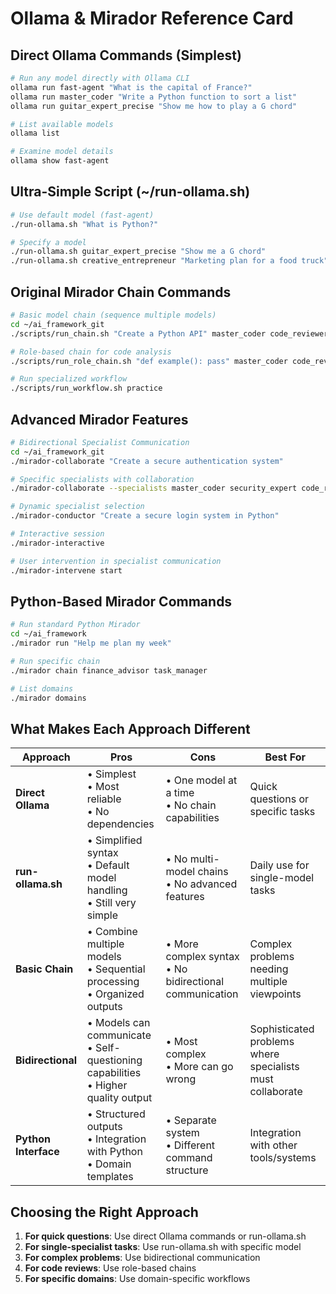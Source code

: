 # Ollama & Mirador Reference Card

## Direct Ollama Commands (Simplest)

```bash
# Run any model directly with Ollama CLI
ollama run fast-agent "What is the capital of France?"
ollama run master_coder "Write a Python function to sort a list"
ollama run guitar_expert_precise "Show me how to play a G chord"

# List available models
ollama list

# Examine model details
ollama show fast-agent
```

## Ultra-Simple Script (~/run-ollama.sh)

```bash
# Use default model (fast-agent)
./run-ollama.sh "What is Python?"

# Specify a model
./run-ollama.sh guitar_expert_precise "Show me a G chord"
./run-ollama.sh creative_entrepreneur "Marketing plan for a food truck"
```

## Original Mirador Chain Commands

```bash
# Basic model chain (sequence multiple models)
cd ~/ai_framework_git
./scripts/run_chain.sh "Create a Python API" master_coder code_reviewer_fix

# Role-based chain for code analysis
./scripts/run_role_chain.sh "def example(): pass" master_coder code_reviewer_fix

# Run specialized workflow
./scripts/run_workflow.sh practice
```

## Advanced Mirador Features

```bash
# Bidirectional Specialist Communication
cd ~/ai_framework_git
./mirador-collaborate "Create a secure authentication system"

# Specific specialists with collaboration
./mirador-collaborate --specialists master_coder security_expert code_reviewer_fix "Design a database schema"

# Dynamic specialist selection
./mirador-conductor "Create a secure login system in Python"

# Interactive session
./mirador-interactive

# User intervention in specialist communication
./mirador-intervene start
```

## Python-Based Mirador Commands

```bash
# Run standard Python Mirador
cd ~/ai_framework
./mirador run "Help me plan my week"

# Run specific chain
./mirador chain finance_advisor task_manager

# List domains
./mirador domains
```

## What Makes Each Approach Different

| Approach | Pros | Cons | Best For |
|----------|------|------|----------|
| **Direct Ollama** | • Simplest<br>• Most reliable<br>• No dependencies | • One model at a time<br>• No chain capabilities | Quick questions or specific tasks |
| **run-ollama.sh** | • Simplified syntax<br>• Default model handling<br>• Still very simple | • No multi-model chains<br>• No advanced features | Daily use for single-model tasks |
| **Basic Chain** | • Combine multiple models<br>• Sequential processing<br>• Organized outputs | • More complex syntax<br>• No bidirectional communication | Complex problems needing multiple viewpoints |
| **Bidirectional** | • Models can communicate<br>• Self-questioning capabilities<br>• Higher quality output | • Most complex<br>• More can go wrong | Sophisticated problems where specialists must collaborate |
| **Python Interface** | • Structured outputs<br>• Integration with Python<br>• Domain templates | • Separate system<br>• Different command structure | Integration with other tools/systems |

## Choosing the Right Approach

1. **For quick questions**: Use direct Ollama commands or run-ollama.sh
2. **For single-specialist tasks**: Use run-ollama.sh with specific model
3. **For complex problems**: Use bidirectional communication
4. **For code reviews**: Use role-based chains
5. **For specific domains**: Use domain-specific workflows
